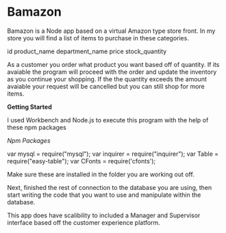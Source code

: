 # Bamazon

Bamazon is a Node app based on a virtual Amazon type store front. In my store you will find a list of items to
purchase in these categories.

id
product_name
department_name 
price 
stock_quantity 

As a customer you order what product you want based off of quantity. If its avaiable the program will proceed with the order
and update the inventory as you continue your shopping. If the the quantity exceeds the amount avaiable your request will be
cancelled but you can still shop for more items.


<strong>Getting Started</strong>

I used Workbench and Node.js to execute this program with the help of these npm packages

*Npm Packages*

var mysql = require("mysql");
var inquirer = require("inquirer");
var Table = require("easy-table");
var CFonts = require('cfonts');

Make sure these are installed in the folder you are working out off.

Next, finished the rest of connection to the database you are using, then start writing the code 
that you want to use and manipulate within the database.


This app does have scalibility to included a Manager and Supervisor interface based off the customer experience platform.
